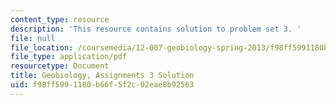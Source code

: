 ```yaml
---
content_type: resource
description: 'This resource contains solution to problem set 3. '
file: null
file_location: /coursemedia/12-007-geobiology-spring-2013/f98ff5991180b66f5f2c02eae8b92563_MIT12_007S13_Solution_3.pdf
file_type: application/pdf
resourcetype: Document
title: Geobiology, Assignments 3 Solution
uid: f98ff599-1180-b66f-5f2c-02eae8b92563
---
```

